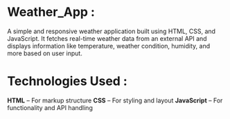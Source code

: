 # Weather_App :

A simple and responsive weather application built using HTML, CSS, and JavaScript. It fetches real-time weather data from an external API and displays information like temperature, weather condition, humidity, and more based on user input.

# Technologies Used :

**HTML** – For markup structure
**CSS** – For styling and layout
**JavaScript** – For functionality and API handling 

